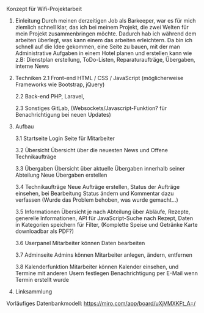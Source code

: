 Konzept für Wifi-Projektarbeit

1.	Einleitung
Durch meinen derzeitigen Job als Barkeeper, war es für mich ziemlich schnell klar, das ich bei meinem Projekt, die zwei Welten für mein Projekt zusammenbringen möchte. Dadurch hab ich während dem arbeiten überlegt, was kann einem das arbeiten erleichtern. Da bin ich schnell auf die Idee gekommen, eine Seite zu bauen, mit der man Administrative Aufgaben in einem Hotel planen und erstellen kann wie z.B: Dienstplan erstellung, ToDo-Listen, Reparaturaufträge, Übergaben, interne News

2.	Techniken 
    2.1	Front-end
        HTML / CSS / JavaScript (möglicherweise Frameworks wie Bootstrap, jQuery)

    2.2	Back-end 
        PHP, Laravel, 

    2.3	Sonstiges
        GitLab,  (Websockets/Javascript-Funktion? für Benachrichtigung bei neuen Updates)



3.	Aufbau

    3.1	Startseite
        Login Seite für Mitarbeiter

    3.2	Übersicht
        Übersicht über die neuesten News und Offene Technikaufträge 
        
    3.3	Übergaben
        Übersicht über aktuelle Übergaben innerhalb seiner Abteilung
        Neue Übergaben erstellen 

    3.4	Technikaufträge 
        Neue Aufträge erstellen, Status der Aufträge einsehen, bei Bearbeitung Status ändern und Kommentar dazu verfassen (Wurde das Problem behoben, was wurde gemacht…)

    3.5	Informationen
        Übersicht je nach Abteilung über Abläufe, Rezepte, generelle Informationen, API für JavaScript-Suche nach Rezept, Daten in Kategorien speichern für Filter, 
        (Komplette Speise und Getränke Karte downloadbar als PDF?)

    3.6	Userpanel
        Mitarbeiter können Daten bearbeiten

    3.7	Adminseite
        Admins können Mitarbeiter anlegen, ändern, entfernen
        
    3.8	Kalenderfunktion
        Mitarbeiter können Kalender einsehen, und Termine mit anderen Usern festlegen
        Benachrichtigung per E-Mail wenn Termin erstellt wurde



4.	Linksammlung

Vorläufiges Datenbankmodell: https://miro.com/app/board/uXjVMXKFt_A=/

